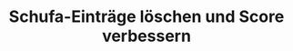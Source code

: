 ---
layout: topic
style_id: topic
title: Schufa-Einträge löschen und Score verbessern
description: >-
  Erfolgreich Schufa-Einträge löschen und Schufa-Score verbessern. Rechtsanwalt
  Dr. Sven Tintemann hat seit 2009 Erfahrung im Kampf gegen Negativeinträge.
header_titel: Schufa-Einträge löschen und Score verbessern
header_image: /uploads/theme-schufa1.jpg
erfolge:
  - zahl: 700+
    text: Fälle zur Schufa bearbeitet
  - zahl: 200+
    text: Klagen eingereicht
  - zahl: 20+
    text: Medienberichte zu Erfolgen
intro_titel: 'Nicht sicher, was auf Sie zutrifft?'
intro_text_markdown: >-
  Erhalten Sie eine erste Empfehlung zu Ihrer Situation jetzt sofort mit unserem
  kostenlosen und unverbindlichen Selbst-check
intro_link_text: Zum SCHUFA Selbst-Check
intro_link: /schufa-beratung
abschnitte:
  - abschnitt_template: box_hell
    titel: Negativeintrag löschen
    text_markdown: >-
      Die meisten in Deutschland lebenden Menschen registrieren früher oder
      später, dass es die Schufa Holding AG (auch bekannt als Schutzgemeinschaft
      für die allgemeine Kreditsicherung, oder wie hier fortan: SCHUFA) und
      andere Wirtschaftsauskunfteien wie z.B. die infoscore Consumer Data GmbH
      oder die Creditreform Boniversum GmbH gibt. Das dahinterstehende Konzept
      dieser Unternehmen ist so simpel wie weitreichend:


      ### Was machen eigentlich Auskunfteien?


      Das entsprechende Unternehmen (auch Auskunftei genannt) sammelt
      zahlungsrelevante Daten über eine Person und errechnet anhand dieser
      Daten, wie wahrscheinlich es ist, dass die Person ihre
      Zahlungsverpflichtung erfüllt (sog. Score, Scorewert oder auch Scoring).
      Dabei besteht die SCHUFA als Gemeinschaftseinrichtung der kreditgebenden
      Wirtschaft. Die Kunden und Mitglieder der Schufa sind vor allem
      Unternehmen der Wirtschaft, die ihren Kunden Kredite oder Verträge mit
      langen Laufzeiten gewähren und daher auf deren Bonität wesentlichen Wert
      legen.


      ### Was ist ein Score?


      Eine Abfrage dieser Daten und eines bereichsspezifischen Scores findet
      z.B. immer dann statt, wenn man ein neues Konto eröffnen, einen Kredit
      aufnehmen oder eine Bestellung auf Rechnung bezahlen möchte. Auch im
      Telekommunikationssektor und in anderen Bereichen wird der Score
      berücksichtigt. Mittlerweile verlangen auch viele Vermieter eine
      SCHUFA-Auskunft, welche in der Vorgabe von Mietwohnungen und dem Abschluss
      von Mietverträgen berücksichtigt wird.


      ### Negativeintrag und schlechter Score


      Ins Bewusstsein der meisten Verbraucher rückt die Tätigkeit der SCHUFA
      dann, wenn ein Negativeintrag oder ein schlechter Scorewert das
      angestrebte Ergebnis verhindert und man beispielsweise keinen Kredit
      bekommt. Im Folgenden soll ein Überblick rund um alle Fragen zu sog.
      Negativeinträgen gegeben werden.
    image:
    cta: true
  - abschnitt_template: weiss_bild_links
    titel: Was ist ein Schufaeintrag? Was sind die Folgen?
    text_markdown: >-
      Die SCHUFA erh&auml;lt von unterschiedlichen Vertragspartnern umfassende
      Informationen &uuml;ber das Zahlungsverhalten von Kunden. Dabei werden
      sowohl positive Merkmale (z.B. wenn ein Kredit p&uuml;nktlich
      zur&uuml;ckgezahlt wurde) als auch neutrale Merkmale (z.B. Alters- und
      Adressabfragen) gespeichert. Nicht ber&uuml;cksichtigt werden dabei Daten
      wie z.B. das Gehalt einer Person oder ob diese einer Erwerbst&auml;tigkeit
      nachgeht.


      Die entscheidende Komponente bildet f&uuml;r viele Betroffene jedoch das
      Stichwort „negativer Schufa Eintrag“. Dabei handelt es sich um
      Informationen dar&uuml;ber, dass eine Person ihrer Zahlungsverpflichtung
      nicht nachgekommen ist, also beispielsweise ein Kredit nicht
      zur&uuml;ckbezahlt, oder eine Rechnung nicht ausgeglichen wurde. Auch
      diese Informationen werden von der SCHUFA gespeichert.


      Anhand aller gespeicherten Informationen berechnet SCHUFA jedes Quartal
      einen Scorewert f&uuml;r die betroffene Person. Dieser
      Wahrscheinlichkeitswert wird sowohl allgemein als auch&nbsp;
      branchenspezifisch berechnet. Wie genau die einzelnen Merkmale
      ber&uuml;cksichtigt werden, ist und bleibt aufgrund einer Entscheidung des
      [Bundesgerichtshofes ein
      Geheimnis](https://web.de/magazine/wirtschaft/schufa-kreditformel-bleibt-geheim-18560738).
      Fakt ist jedoch, dass die einzelnen Scorewerte &uuml;ber Vergleichsgruppen
      ermittelt und durch einen negativen Schufa Eintrag massiv beeinflusst
      werden.


      Ein negativer Schufa Eintrag wird auch als sog. Negativmerkmal
      beschrieben. Dabei wird dieser Eintrag von der SCHUFA nicht nur
      gespeichert, sondern es werden auch die zu ihr geh&ouml;renden
      Vertragspartner dar&uuml;ber informiert, dass dieses negative Merkmal
      besteht. Ein negativer Schufa Eintrag kann deshalb dazu f&uuml;hren, dass
      Kreditkarten und Kredite gek&uuml;ndigt werden.


      Auch wenn eine solche K&uuml;ndigung nicht immer der Fall ist, bestehen ab
      der Eintragung eines negativen Schufa Eintrages wahrscheinlich f&uuml;r
      den Betroffenen Probleme in der Zukunft. Unternehmen stellen in vielen
      Kontexten eine Anfrage bei der SCHUFA, um sich Informationen zu
      beschaffen. Dies gilt sowohl beim Kauf auf Rechnung in einem Onlinehandel,
      als auch bei der Er&ouml;ffnung eines Kontos, der Anfrage von Krediten,
      der Finanzierung von Autos, usw. Das bedeutet konkret, dass die
      zuk&uuml;nftige wirtschaftliche Handlungsf&auml;higkeit massiv
      eingeschr&auml;nkt ist.


      Letztlich entscheidet die SCHUFA selbst nicht &uuml;ber die Gew&auml;hrung
      von Krediten o.&auml;., jedoch verlassen sich viele Unternehmen auf die
      Informationen der SCHUFA. Die Folge ist daher meistens, dass in den soeben
      benannten Bereichen kein Vertragsabschluss bzw. keine Zahlung auf Rechnung
      o.&auml;. mehr m&ouml;glich sein wird.
    image: /uploads/money-2724235_640.jpg
    cta: true
  - abschnitt_template: weiss_bild_links
    titel: Wann bekommt man einen Schufa Eintrag
    text_markdown: >-
      Ob und wann man einen negativen Schufa Eintrag bekommt h&auml;ngt von
      verschiedenen Faktoren ab. Die Rechtsgrundlage f&uuml;r einen solchen
      Eintrag findet sich in der Datenschutzgrundverordnung (kurz: DSGVO). Dort
      ist in Art. 6 Abs. 1 DSGVO geregelt, wann ein solcher Eintrag erfolgen
      darf. Zumeist muss daf&uuml;r eine sog. Interessenabw&auml;gung
      durchgef&uuml;hrt werden (Art. 6 Abs. 1 lit. f) DSGVO). Das hei&szlig;t,
      dass Ihre Interessen (z.B. Geschichte vor dem Eintrag,
      R&uuml;ckzahlungsmodalit&auml;ten, Interesse an Geheimhaltung, etc.) mit
      den Interessen der Kreditwirtschaft abgewogen werden.


      Voraussetzung ist in jedem Fall, dass es zu einer Vertragsst&ouml;rung
      gekommen sein muss. Das bedeutet im Normalfall, dass eine offene Forderung
      trotz F&auml;lligkeit nicht bezahlt wurde.


      Bevor man einen negativen Schufa Eintrag bekommt, m&uuml;ssen aber weitere
      Voraussetzungen erf&uuml;llt werden. Bis zur Einf&uuml;hrung der DSGVO im
      Jahr 2018, bestand in &sect; 28a Absatz 1 Bundesdatenschutzgesetz (kurz:
      BDSG a.F.) ein fester Katalog an Voraussetzungen, wann eine
      Daten&uuml;bermittlung erfolgen darf. Obgleich die Voraussetzungen
      f&uuml;r die Daten&uuml;bermittlung in der neuen Norm im BDSG (&sect; 31
      Abs. 2 BDSG) nicht mehr explizit geregelt werden, orientiert sich die
      Praxis bislang auch weiterhin an dem alten „F&uuml;nferkatalog“.


      Nach dem „F&uuml;nferkatalog“ des Bundesdatenschutzgesetzes galten
      folgende Voraussetzungen, von denen nur eine Voraussetzung vorliegen muss.
      In einfachen Worten reichen folgende Merkmale aus:


      Es muss ein rechtskr&auml;ftiger Titel, wie z.B. ein
      Vollstreckungsbescheid oder ein Gerichtsurteil vorliegen. (&sect; 28 a
      Abs. 1 Nr. 1 BDSG a.F. / jetzt &sect; 31 Abs. 2 Nr. 1 BDSG)


      Die Forderung ist Bestandteil eines Insolvenzverfahrens und dort zur
      Tabelle eingetragen worden. (&sect; 28 a Abs. 1 Nr. 2 BDSG a.F. / jetzt
      &sect; 31 Abs. 2 Nr. 2 BDSG)


      Der Betroffene hat die Forderung ausdr&uuml;cklich anerkannt. (&sect; 28 a
      Abs. 1 Nr. 3 BDSG a.F. / jetzt &sect; 31 Abs. 2 Nr. 3 BDSG)


      Wegen der Zahlungsausf&auml;lle wurde der Betroffene mindestens zwei Mal
      gemahnt, wobei er auf die bevorstehende Daten&uuml;bermittlung hingewiesen
      wurde und der Forderung nicht widersprochen hat. (&sect; 28 a Abs. 1 Nr. 4
      BDSG a.F. / jetzt &sect; 31 Abs. 2 Nr. 4 BDSG)


      Das Vertragsverh&auml;ltnis kann fristlos gek&uuml;ndigt werden und der
      Betroffene wurde auf den m&ouml;glichen Eintrag hingewiesen. (&sect; 28 a
      Abs. 1 Nr. 5 BDSG / jetzt &sect; 31 Abs. 2 Nr. 5 BDSG)


      Es kommt jedoch immer wieder vor, dass Unternehmen diese Voraussetzungen
      nicht beachten, bevor sie eine Forderung an die SCHUFA melden. Unter der
      DSGVO gibt es nunmehr auch Raum f&uuml;r die Einmeldung besonderer
      Einzelf&auml;lle. Gleichzeitig f&uuml;hrt das Erf&uuml;llen des
      „F&uuml;nferkatalogs“ nicht automatisch zu einer berechtigten Einmeldung.
    image:
    cta: false
  - abschnitt_template: box_dunkel
    titel: Wie verhindert man einen Schufa Eintrag?
    text_markdown: >-
      Der beste Schutz gegen einen negativen Schufa Eintrag ist nat&uuml;rlich,
      seine Rechnungen rechtzeitig und vollst&auml;ndig zu begleichen. Wenn dies
      aus irgendwelchen Gr&uuml;nden mal nicht m&ouml;glich sein sollte, gibt es
      dennoch einige Ma&szlig;nahmen, die dabei helfen k&ouml;nnen, sich gegen
      einen Negativeintrag zu sch&uuml;tzen.


      Zun&auml;chst sollten eine Forderung, wenn Sie in der konkreten Form nicht
      nachvollziehbar ist, immer bei der Gegenseite bestritten werden. Sollte
      die Gegenseite einen Mahnbescheid beantragt haben, ist dagegen unbedingt
      Widerspruch einzulegen bzw. die Forderung auszugleichen um einen Eintrag
      bei der SCHUFA zu verhindern. Schufa Eintr&auml;ge zu titulierten
      Forderungen sind am schwierigsten zur L&ouml;schung zu bringen, da ein
      Vollstreckungsbescheid oder ein Urteil ein enorm hohes Beweispotenzial
      haben.


      In jedem Stadium ist es sinnvoll eine Ratenzahlungsvereinbarung
      abzuschlie&szlig;en. Nach der Rechtsprechung des [LG Braunschweig (Urt. v.
      28.06.2013, Az.: 9 O
      2394/12)](https://www.anwalt.de/rechtstipps/schufa-loeschung-bei-ratenzahlungsvereinbarung-notwendig_046554.html)
      und weiterer Gerichte f&uuml;hrt eine solche Vereinbarung dazu, dass nur
      die konkrete Rate und nicht die gesamte Forderung f&auml;llig ist. Das
      bedeutet, dass eine Bank oder ein anderes Unternehmen ab diesem Zeitpunkt
      keinen negativen Schufa Eintrag &uuml;ber die gesamte Forderung vornehmen
      darf. Das kann auch dann helfen, wenn zwar vorher ein negativer Schufa
      Eintrag vorgenommen wurde, dieser aber unter einem Fehler leidet, weil der
      Betroffene beispielsweise nicht auf die bevorstehende
      Daten&uuml;bermittlung (und damit in der Konsequenz &uuml;ber den
      negativen Schufa Eintrag) informiert wurde.
    image:
    cta: true
  - abschnitt_template: banner_bild_rechts
    titel: Kostenlos Schufa Eintrag abfragen
    text_markdown: >-
      Nach den gesetzlichen Grundlagen (Art. 15 DSGVO) hat jeder das Recht, eine
      kostenlose Auskunft bez&uuml;glich seiner bei der Schufa Holding AG
      gespeicherten Daten zu bekommen. Das dazu geh&ouml;rige Bestellformular
      f&uuml;r die kostenlose Auskunft findet man nach einigem Suchen auf der
      Seite der Schufa Holding
      AG&nbsp;[hier](https://www.meineschufa.de/site-11_3_1?dako_token=7529d9814b8310c32cf7ac3a011e8523).


      Es gibt dar&uuml;ber hinaus auch kostenpflichtige Angebote der Schufa
      Holding AG, mit welchen man seine Daten jederzeit online einsehen kann.
      Auch in ausgesuchten
      [Bankfilialen](https://www.meineschufa.de/index.php?site=14_3) kann man
      eine Schufa-Auskunft gegen eine Geb&uuml;hr von 29,95 Euro (Stand
      14.02.2019) erhalten.


        * Es reicht normalerweise aus, wenn man die kostenlose Auskunft – genannt Datenkopie gem. Art. 15 DSGVO - bei der Schufa Holding AG beantragt. Dies sollte man einmal pro Jahr tun, um sicher zu gehen, dass man keinen negativen Eintrag hat und um ggf. dokumentieren zu k&ouml;nnen, dass dieser Zustand vorhanden war.

        * Diverse Anbieter im Internet bieten an, eine Schufa Selbstauskunft gegen eine Geb&uuml;hr f&uuml;r Sie zu organisieren. Es ist davon abzuraten, an andere Stellen als bei der Schufa Holding AG selbst oder in einer Bankfiliale Geld f&uuml;r eine Selbstauskunft Geld zu investieren. Externe Anbieter verkaufen Ihnen ggf. eine Dienstleistung, die f&uuml;r Sie sonst bei direkter Abfrage bei der Schufa Holding AG g&uuml;nstiger oder sogar kostenfrei erfolgt.
    image: /uploads/data-858360-640-5.jpg
    cta: false
  - abschnitt_template: weiss_bild_links
    titel: Wie lange besteht ein Schufa Eintrag?
    text_markdown: >-
      Viele Betroffene wissen nicht, dass ein Schufa Eintrag nicht sofort mit
      dem Ausgleich, also der Bezahlung einer offenen Forderung an den
      Gl&auml;ubiger zur L&ouml;schung gebracht wird. Dies liegt daran, dass der
      negative Schufa Eintrag von dem einmeldenden Unternehmen gegen&uuml;ber
      der Schufa Holding AG lediglich f&uuml;r erledigt, also bezahlt,
      erkl&auml;rt wird. Um die anderen Vertragspartner ausreichend zu
      sch&uuml;tzen, werden die Informationen auch nach dem Ausgleich der
      Forderung bei der Scorewertberechnung ber&uuml;cksichtigt. Eine
      L&ouml;schung des Schufa Eintrages erfolgt in der Regel taggenau nach
      Ablauf von 3 Jahren nach Zahlung. Dies geschieht automatisch ohne Zutun
      des Kunden. Detaillierte L&ouml;schungsfristen wurden f&uuml;r alle
      Wirtschaftsauskunfteien in Deutschland anhand eines [freiwilligen
      Verhaltenskodex](http://www.handelsauskunfteien.de/index.php?id=47&amp;no_cache=1)
      vereinbart, welcher die Vorschrift des Art. 17 Abs. 1 DSGVO konkretisiert.
      Dieses Vorgehen ist vom europ&auml;ischen Gesetzgeber explizit gewollt
      (vgl. Art. 40 DSGVO).


      Im konkreten Beispiel k&ouml;nnte das so aussehen: Herr A. hat einen
      Kredit bei der B-Bank nicht zur&uuml;ckbezahlt. Deshalb hat die B-Bank im
      Mai 2016 einen Vollstreckungsbescheid &uuml;ber 4.937,00 Euro gegen den
      Herrn A beantragt und zu dieser Forderung einen negativen Schufa Eintrag
      veranlasst. Als Herr A im Dezember 2016 keinen neuen Kredit bekommt, zahlt
      er die offene Forderung &uuml;ber 4.937,00 Euro im Januar 2017
      vollst&auml;ndig zur&uuml;ck. Daraufhin wird die B-Bank die Forderung bei
      der SCHUFA als erledigt vermerken, sodass der negative Schufa Eintrag
      nicht mehr „offen“ ist. Aufgrund der gesetzlichen Speicherfristen bleibt
      der Schufa Eintrag aber bis Januar 2020 bestehen. Solange wird er auch bei
      der Berechnung des Scorewertes ber&uuml;cksichtigt und wirkt sich somit
      auch auf die wirtschaftliche Handlungsf&auml;higkeit aus.
    image: /uploads/batch-books-document-education-357514.jpg
    cta: true
  - abschnitt_template: weiss_bild_links
    titel: Schufa Eintrag löschen lassen
    text_markdown: >-
      Nach alledem stellt sich f&uuml;r viele Betroffene die Frage, ob man einen
      negativen Schufa Eintrag vorzeitig l&ouml;schen lassen kann. Dabei gilt es
      eine juristische Spitzfindigkeit zu ber&uuml;cksichtigen: Die einzelnen
      Unternehmen k&ouml;nnen den negativen Schufa Eintrag nicht selbst
      l&ouml;schen. Diese k&ouml;nnen den negativen Schufa Eintrag nur
      widerrufen, also die SCHUFA zur L&ouml;schung auffordern. Die SCHUFA
      selbst geht davon aus, dass sie nicht verpflichtet ist, die Daten im
      Anschluss an einen Widerruf zu l&ouml;schen. Vielmehr kann die Speicherung
      bestehen bleiben, wenn die SCHUFA gesicherte Kenntnis &uuml;ber den
      Hintergrund des negativen Schufa Eintrages erlangt hat und davon ausgeht,
      dass kein Grund zum Widerruf besteht. Ob und inwiefern die SCHUFA eine
      [eigene
      Pr&uuml;fungskompetenz](http://tintemann.de/wp-content/uploads/2017/03/PRev-2016-343-ff.-Scoring-Transparenz-Schufa-Holding-AG.pdf)
      (in dem Fachartikel unter dem Stichwort „berechtigtes Interesse“ auf Seite
      4 abgehandelt) hat, ist eine Frage, zu der sich aus unserer Sicht keine
      direkte Antwortung im Bundesdatenschutzgesetz oder in der
      Datenschutzgrundverordnung findet und zu der es deshalb durchaus
      unterschiedliche rechtliche Ansichten gibt.


      ### a) Schufa Eintrag: L&ouml;schen durch die SCHUFA selbst

      Aufgrund der soeben beschriebenen Frage der Pr&uuml;fungskompetenz, kommt
      es aber auch immer wieder zu dem gegenteiligen Ergebnis durch die SCHUFA.
      Es sind zahlreiche F&auml;lle bekannt, in denen negative Schufa
      Eintr&auml;ge von der SCHUFA selbst gel&ouml;scht wurden. Dies passiert in
      der Regel dann, wenn die einmeldende Stelle die Einmeldevoraussetzungen
      nach Art. 6 Abs. 1 DSGVO (&sect; 28a Abs. 1 BDSG a.F. / &sect; 31 Abs. 2
      BDSG) nicht nachweisen kann. Erfahrungsgem&auml;&szlig; betrifft dies aber
      nur eine geringe Anzahl von F&auml;llen.


      #### Tipp:


      Wenn Sie die SCHUFA selbst kontaktieren, dann ist nahezulegen, auf eine
      angemessene Formulierung und einen h&ouml;flichen Grundton
      zur&uuml;ckzugreifen. Hass-Tiraden haben quasi noch nie zum Erfolg
      gef&uuml;hrt und lassen wom&ouml;glich die Bereitschaft beim
      zust&auml;ndigen Sachbearbeiter zu einer vorzeitigen L&ouml;schung massiv
      sinken. Damit festigen Sie den aktuellen schlechten Zustand und machen
      einem m&ouml;glicherweise sp&auml;ter t&auml;tigen Rechtsanwalt das Leben
      schwerer.


      ### b) [Schufa Eintrag: L&ouml;schen durch
      Musterbrief](https://www.google.de/search?rlz=1C1QJDB_enDE631DE631&amp;q=schufa+eintrag+l%C3%B6schen+musterbrief&amp;sa=X&amp;ved=0ahUKEwjfqs_2k_TUAhUFC8AKHbhnAoUQ1QIIdCgF)


      Im Internet sind viele Angebote vorhanden, welche einen Musterbrief zur
      L&ouml;schung eines Schufa Eintrages anbieten. F&uuml;r einen solchen
      Musterbrief sollten Sie grunds&auml;tzlich niemals Geld ausgeben.


      Viele dieser Briefe beinhalten zwar richtige Hinweise und zitieren
      Urteile. Sie gaukeln dem Laien jedoch auch vor, dass ein negativer Schufa
      Eintrag immer zu l&ouml;schen ist. Dies ist allerdings leider nicht der
      Fall!


      Sicherlich kann man den freundlichen aber bestimmten Kontakt zu dem
      eintragenden Unternehmen suchen. Wenn man dabei auf Granit bei&szlig;t,
      ist es aber empfehlenswert, sich Rat von einem Experten zu holen.


      Gerade in diesem Kontext gelten die Sprichw&ouml;rter „Man sieht nur was
      man wei&szlig;“ und „Man sollte nicht alles glauben, was im Internet
      steht“. Gerade bei den vielf&auml;ltigen unterschiedlichen Sachverhalten,
      welche zu einem negativen Schufa Eintrag f&uuml;hren k&ouml;nnen, ist es
      wichtig, eine Pr&uuml;fung des Einzelfalles vorzunehmen. Dies ist
      &uuml;ber einen Musterbrief gerade nicht m&ouml;glich.


      Zudem fehlt es Anbietern von Musterbriefen meist an der notwendigen
      Erlaubnis zur Rechtsberatung, weshalb Sie dort eben auch nicht beraten,
      sondern nur mit Mustern ohne Beratung und Hilfe zur konkreten Anpassung
      auf Ihren Fall abgespeist werden.


      ### c) [Schufa Eintrag:
      Löschen](https://www.google.de/search?rlz=1C1QJDB_enDE631DE631&amp;q=schufa+eintrag+l%C3%B6schen+musterbrief&amp;sa=X&amp;ved=0ahUKEwjfqs_2k_TUAhUFC8AKHbhnAoUQ1QIIdCgF)
      nach Erledigung


      Wie zuvor bereits erw&auml;hnt, muss ein negativer Schufa Eintrag nicht
      unmittelbar nach der Erledigung gel&ouml;scht werden. Die Grundregel ist,
      dass der negative Schufa Eintrag noch weitere drei Jahre nach der
      Erledigung bestehen bleibt (z.B. Erledigung im M&auml;rz 2017 –
      Automatische L&ouml;schung zum M&auml;rz 2020).


      Die SCHUFA hatte bist zur Einf&uuml;hrung der DSGVO eine interne
      Richtlinien, wonach sie sich verbindlich dazu bereit erkl&auml;rte,
      Forderungen unmittelbar nach der Erledigung zur L&ouml;schung zu bringen,
      wenn bestimmte Voraussetzungen erf&uuml;llt sind. Diese interne Richtlinie
      existiert in dieser Form seit dem 25.05.2018 nicht mehr. Vielmehr kann
      jetzt nur eine Pr&uuml;fung im Einzelfall zu einer vorzeitigen
      L&ouml;schung f&uuml;hren.


      #### Tipp:


      Sollten Sie Kenntnis von einem negativen Schufa Eintrag erlangen, dann
      sollte die dazugeh&ouml;rige Forderung schnellstm&ouml;glich bezahlt
      werden. Dies kann auch „ohne Anerkennung einer Rechtspflicht“ geschehen,
      wenn die konkrete Forderung der H&ouml;he nach nicht stimmt oder andere
      Rechtsfragen rund um die Forderung im Raum stehen.


      ### d) [Schufa Eintrag: L&ouml;schen durch
      Rechtsanwalt](https://www.google.de/search?rlz=1C1QJDB_enDE631DE631&amp;q=schufa+eintrag+l%C3%B6schen+musterbrief&amp;sa=X&amp;ved=0ahUKEwjfqs_2k_TUAhUFC8AKHbhnAoUQ1QIIdCgF)


      Der einzig sichere Weg herauszufinden, ob ein negativer Schufa Eintrag
      gel&ouml;scht oder widerrufen werden muss, ist die Beauftragung eines
      Rechtsanwalts mit Expertise in Rechtsfragen rund um Schufa Eintr&auml;ge.
      Gerade aufgrund der Masse an scheinbar kosteng&uuml;nstigen Angeboten und
      Vorschl&auml;gen, welche h&auml;ufig nicht zum Erfolg f&uuml;hren, kann
      ein Anwalt h&auml;ufig schon nach Durchsicht der wichtigsten Unterlagen
      eine zuverl&auml;ssige Einsch&auml;tzung abgeben, ob ein negativer Schufa
      Eintrag gel&ouml;scht werden kann und muss.


      Kernpunkt der Problematik ist, dass h&auml;ufig jede Information eine
      Einzelbewertung ben&ouml;tigt, um eine L&ouml;schung eines Schufa
      Eintrages zu erreichen. Im Folgenden stellen wir ausgesuchte Verfahren
      vor, in welchen es zu einer L&ouml;schung des negativen Schufa Eintrages
      gekommen ist, um aufzuzeigen, wie vielf&auml;ltig und verschachtelt die
      Gesamtthematik ist:


        * [Anerkenntnis und Ratenzahlungsvereinbarung](http://advoadvice.de/blog/schufa-recht-advanzia-bank-widerruft-negativen-schufa-eintrag/) – Advanzia Bank S.A.: In diesem Fall wurde gleichzeitig mit dem angeblich „ausdr&uuml;cklichen“ Anerkenntnis auch eine Ratenzahlungsvereinbarung getroffen. Dadurch war die entsprechende Forderung nicht mehr f&auml;llig und der negative Schufa Eintrag wurde widerrufen.
        
        * [Vollstreckungsbescheid mit falscher Adresse](http://advoadvice.de/blog/schufa-recht-wohnsitz-im-ausland-sch%C3%BCtzt-nicht-vor-schufa-eintrag/) – Mobilfunkanbieter: Hier hat ein Mobilfunkanbieter eine Forderung &uuml;ber 441,00 Euro titulieren lassen und als Negativeintrag bei der SCHUFA eingemeldet. Nachdem die Rechtsanw&auml;lte den st&auml;ndigen Aufenthalt des Betroffenen in Italien nachweisen konnte, war klar, dass der Betroffene keine Kenntnis vom formell rechtm&auml;&szlig;ig erlassenen Vollstreckungsbescheid haben konnte. Bei der buchst&auml;blichen Anwendung des Gesetzeswortlautes w&auml;re der Mobilfunkanbieter im Recht gewesen, aber dies war nicht mit Sinn und Zweck der Regelung vereinbar.

        * [Kein Anerkenntnis, keine F&auml;lligkeit, kein richtiger Schufa-Hinweis](http://advoadvice.de/blog/schufa-recht-ing-diba-erstinstanzlich-zum-schufa-widerruf-verurteilt/) – ING-DiBa: Manche Verfahren k&ouml;nnen erst gerichtlich gekl&auml;rt werden, obwohl keine der entscheidenden Voraussetzungen nach &sect; 28a BDSG vorlagen. Insbesondere im Anschluss an das [Urteil des BGH](https://www.jurion.de/urteile/bgh/2015-03-19/i-zr-157_13/) wurde nunmehr auch geurteilt, dass ein Verbraucher nicht ordnungsgem&auml;&szlig; aufgekl&auml;rt wird, wenn der SCHUFA-Hinweis nach Nr. 4 keine M&ouml;glichkeit des Bestreitens der Forderung aufweist.

        * [Schufa Eintrag nach Nichtabnahmeentsch&auml;digung](http://advoadvice.de/blog/schufa-recht-schufa-l%C3%B6scht-negativeintrag-der-commerzbank-ag-aus-nichtabnahmeentsch%C3%A4digung/) – Commerzbank AG: Die Commerzbank AG hatte hier weitere Sicherheiten und Unterlagen f&uuml;r einen Immobiliar-Darlehensvertrag gefordert, obwohl die Vertragsdetails aus Sicht des Kreditnehmers eigentlich schon gekl&auml;rt waren. Deshalb wollte der Betroffene das Darlehen nicht mehr abnehmen und die Commerzbank AG berechnete daf&uuml;r eine Nichtabnahme-Entsch&auml;digung. Als diese nicht gezahlt wurde, meldete die Bank die H&ouml;he dieser Entsch&auml;digung zu der urspr&uuml;nglich eingerichteten Kontonummer als negativen Schufa Eintrag ein.

        * [Schufa Eintrag nur nach ordnungsgem&auml;&szlig;er Mahnung zul&auml;ssig](http://advoadvice.de/blog/schufa-recht-pno-inkasso-widerruft-negativeintrag/) – PNO Inkasso AG: Wenn ein negativer Schufa Eintrag nach &sect; 28a Abs. 1 Nr. 4 BDSG vorgenommen wird, dann muss der Betroffene ordnungsgem&auml;&szlig; gemahnt werden. Dies geschieht nicht immer. In diesem Fall kannte der Betroffene die PNO Inkasso AG gar nicht, bis er den negativen Schufa Eintrag entdeckte.

        * [Unbekanntes Urteil f&uuml;hrt zu Schufa Eintrag](http://advoadvice.de/blog/schufa-recht-schufa-holding-ag-l%C3%B6scht-eintrag-der-dohr-inkasso-gmbh-co-kg/) –Inkasso: Ein &ouml;ffentlich zugestelltes Urteil aus dem Jahr 2002 stellte die Grundlage f&uuml;r einen negativen Schufa Eintrag im Jahr 2017 dar. Der Betroffene wusste aufgrund dieser &ouml;ffentlichen Zustellung lange Zeit nichts von dem Urteil und konnte die Forderung deshalb auch nicht ausgleichen. Die Schufa Holding AG entschloss sich daher selbst dazu, den Eintrag zur L&ouml;schung zu bringen.
    image:
    cta: true
  - abschnitt_template: box_hell
    titel: Konkrete Rechtsgrundlagen
    text_markdown: >-
      Bis zum 25.05.2018 war die &Uuml;bermittlung von sogenannten
      Negativmerkmalen anhand von &sect; 28a Abs. 1 Nr. 1-5 BDSG a.F. zu
      beurteilen.


      Dabei war klar geregelt, dass die &Uuml;bermittlung personenbezogener
      Daten an Auskunfteien (wie z.B. die SCHUFA, Creditreform, B&uuml;rgel oder
      andere) &uuml;ber eine Forderung nur zul&auml;ssig ist, wenn die
      geschuldete Leistung trotz F&auml;lligkeit nicht erbracht worden ist, die
      &Uuml;bermittlung zur Wahrung berechtigter Interessen der verantwortlichen
      Stelle oder eines Dritten erforderlich ist und der Betroffene nach
      Eintritt der F&auml;lligkeit die Forderung mindestens zweimal schriftlich
      gemahnt worden ist.


      Ist die Forderung nicht f&auml;llig (z.B. weil sich der Schuldner noch
      nicht im Zahlungsverzug befindet oder eine Ratenzahlung oder Stundung
      vereinbart hat), liegt kein rechtm&auml;&szlig;iger Schufa-Eintrag vor.


      Seit dem 25.05.2018 gilt die Datenschutzgrundverordnung. Diese sieht
      lediglich sehr allgemeine Rechtsgrundlagen f&uuml;r die Datenverarbeitung
      vor. Bei negativen SCHUFA-Eintr&auml;gen ergibt sich die Rechtfertigung
      nur aus der Interessenabw&auml;gung des Art. 6 Abs. 1 lit. f) DSGVO. Als
      grundlegende Orientierung kann die Norm des &sect; 31 Abs. 2 BDSG (&sect;
      28a Abs. 1 BDSG a.F.) helfen, obgleich die Voraussetzung f&uuml;r eine
      Daten&uuml;bermittlung nicht mehr explizit festgelegt wird.


      Grunds&auml;tzlich ist hier die einmeldende Stelle f&uuml;r das Vorliegen
      der Voraussetzungen nach Art. 6 Abs. 1 DSGVO beweisbelastet. Es gilt
      n&auml;mlich die gesetzliche Vermutung, dass grunds&auml;tzlich jede
      Datenverarbeitung rechtswidrig ist, wen kein entsprechender
      Rechtfertigungsgrund vorliegt.


      In &sect; 31 Abs. 1 BDSG und in Art. 6 und 22 DSGVO ist nun auch das sog.
      Scoringverfahren gesetzlich eindeutig geregelt. Danach d&uuml;rfen die
      Auskunfteien die gespeicherten Daten im Rahmen eines wissenschaftlich
      anerkannten mathematisch-statistischen Verfahrens verwenden, um hiermit
      eine Prognose &uuml;ber das zuk&uuml;nftige Verhalten bestimmter
      Personengruppen zu erstellen. Hierbei kann es vorkommen, dass trotz
      Fehlens negativer Eintr&auml;ge der Scorewert einer betroffenen Person so
      niedrig ist, dass er nicht bzw. nicht mehr als kreditw&uuml;rdig angesehen
      wird.


      Das Scoring muss daher auch einer rechtlichen &Uuml;berpr&uuml;fung
      unterzogen werden k&ouml;nnen, auch wenn der Bundesgerichtshof meint, dass
      die Schufa Holding AG ihre Datenformel nicht offen legen muss.
    image:
    cta: false
redirect_from:
  - /themen/datenschutz
redirect_to:
sitemap: true
---